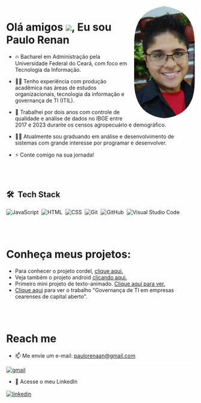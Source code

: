 <img align="right" height="300px" src="imagens/rosto.png">
<h1 align="left">Olá amigos <img src="https://www.imagensanimadas.com/data/media/1645/abanar-e-acenar-imagem-animada-0077.gif" height="30px">, Eu sou Paulo Renan</h1>


- 🔥 Bacharel em Administração pela Universidade Federal do Ceará, com foco em Tecnologia da Informação.

- 👨‍💻 Tenho experiência com produção acadêmica nas áreas de estudos organizacionais, tecnologia da informação e governança de TI (ITIL).

- 🔭 Trabalhei por dois anos com controle de qualidade e análise de dados no IBGE entre 2017 e 2023 durante os censos agropecuário e demográfico.

- 👨‍💻 Atualmente sou graduando em análise e desenvolvimento de sistemas com grande interesse por programar e desenvolver.

- ⚡ Conte comigo na sua jornada!

<br><br>

## 🛠 &nbsp;Tech Stack

![JavaScript](https://img.shields.io/badge/-JavaScript-05122A?style=flat&logo=javascript)&nbsp;
![HTML](https://img.shields.io/badge/-HTML-05122A?style=flat&logo=HTML5)&nbsp;
![CSS](https://img.shields.io/badge/-CSS-05122A?style=flat&logo=CSS3&logoColor=1572B6)&nbsp;
![Git](https://img.shields.io/badge/-Git-05122A?style=flat&logo=git)&nbsp;
![GitHub](https://img.shields.io/badge/-GitHub-05122A?style=flat&logo=github)&nbsp;
![Visual Studio Code](https://img.shields.io/badge/-Visual%20Studio%20Code-05122A?style=flat&logo=visual-studio-code&logoColor=007ACC)&nbsp;

<!--![React](https://img.shields.io/badge/-React-05122A?style=flat&logo=react)&nbsp;-->
<br><br>

<h1 align="left" font-style="bold">Conheça meus projetos:</h1>

- Para conhecer o projeto cordel, <a href="https://paulorenanta.github.io/portfolio/projeto-cordel/index.html" target="_blank">clique aqui.</a>
- Veja também o projeto android <a href="https://paulorenanta.github.io/portfolio/projeto-android/index.html" target="_blank">clicando aqui.</a>
- Primeiro mini projeto de texto-animado. <a href="https://paulorenanta.github.io/portfolio/mini-projeto-texto-animado/index.html" target="_blank">Clique aqui para ver.</a>
- <a href="doc/governanca-de-ti-itil-4.pdf" download>Clique aqui</a> para ver o trabalho "Governança de TI em empresas cearenses de capital aberto".

<br><br>

<h1 align="left" font-style="bold">Reach me</h1>

- 📫 Me envie um e-mail: paulorenaan@gmail.com
<p align="left" style="background:white">
<a href="https://www.gmail.com" target="_blank">
  <img align="center" src="https://img.shields.io/badge/-paulorenan-05122A?style=flat&logo=gmail" alt="gmail"/>
</a>
</p>

- 💬 Acesse o meu LinkedIn
<p align="left" style="background:white">
<a href="https://www.linkedin.com/in/paulo-renaan/" target="_blank">
  <img align="center" src="https://img.shields.io/badge/-paulorenan-05122A?style=flat&logo=linkedin" alt="linkedin"/>
</a>
</p>